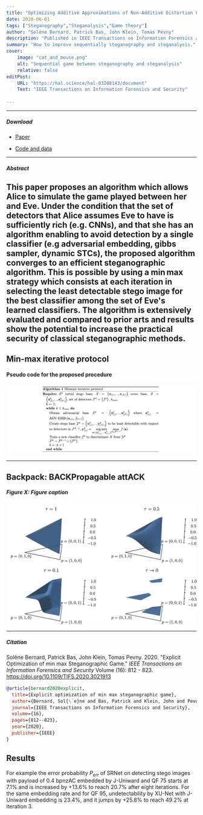 ```yaml
---
title: "Optimizing Additive Approximations of Non-Additive Distortion Functions" 
date: 2020-06-01
tags: ["Steganography","Steganalysis","Game theory"]
author: "Solène Bernard, Patrick Bas, John Klein, Tomas Pevny"
description: "Published in IEEE Transactions on Information Forensics and Security, 2020." 
summary: "How to improve sequentially steganography and steganalysis." 
cover:
    image: "cat_and_mouse.png"
    alt: "Sequential game between steganography and steganalysis"
    relative: false
editPost:
    URL: "https://hal.science/hal-03208143/document"
    Text: "IEEE Transactions on Information Forensics and Security"

---
```


---

##### Download

+ [Paper](backpack.pdf)
<!-- + [Online appendix](appendix1.pdf) -->
+ [Code and data](https://gitlab.univ-lille.fr/solene.bernard/backpack)

---

##### Abstract

This paper proposes an algorithm which allows Alice to simulate the game played between her and Eve. Under the condition that the set of detectors that Alice assumes Eve to have is sufficiently rich (e.g. CNNs), and that she has an algorithm enabling to avoid detection by a single classifier (e.g adversarial embedding, gibbs sampler, dynamic STCs), the proposed algorithm converges to an efficient steganographic algorithm. This is possible by using a $\min\max$ strategy which consists at each iteration in selecting the least detectable stego image for the best classifier among the set of Eve's learned classifiers. The algorithm is extensively evaluated and compared to prior arts and results show the potential to increase the practical security of classical steganographic methods. 
---

## Min-max iterative protocol

#### Pseudo code for the proposed procedure

![](pseudocode.png)

---

## Backpack: BACKPropagable attACK

##### Figure X: Figure caption

![](ternarychanges_softmaxgumbel.png)


---

##### Citation

Solène Bernard, Patrick Bas, John Klein, Tomas Pevny. 2020. "Explicit Optimization of min max Steganographic Game." *IEEE Transactions on Information Forensics and Security* Volume (16): 812 - 823. https://doi.org/10.1109/TIFS.2020.3021913

```BibTeX
@article{bernard2020explicit,
  title={Explicit optimization of min max steganographic game},
  author={Bernard, Sol{\`e}ne and Bas, Patrick and Klein, John and Pevny, Tomas},
  journal={IEEE Transactions on Information Forensics and Security},
  volume={16},
  pages={812--823},
  year={2020},
  publisher={IEEE}
}
```

## Results

For example the error probability $P_{err}$ of SRNet on detecting stego images with payload of 0.4 bpnzAC embedded by J-Uniward and QF 75 starts at 7.1\% and is increased by +13.6\% to reach 20.7\% after eight iterations. For the same embedding rate and for QF 95, undetectability by XU-Net with J-Uniward embedding is 23.4\%, and it jumps by +25.8\% to reach 49.2\% at iteration 3.

<!-- 
---

##### Related material

+ [Presentation slides](presentation1.pdf)
+ [Dissertation title](https://escholarship.org/uc/item/7jr3m96r) – PhD dissertation on which this paper is based.
+ [Column title](https://cep.lse.ac.uk/pubs/download/cp365.pdf) – Nontechnical column describing the paper. -->


